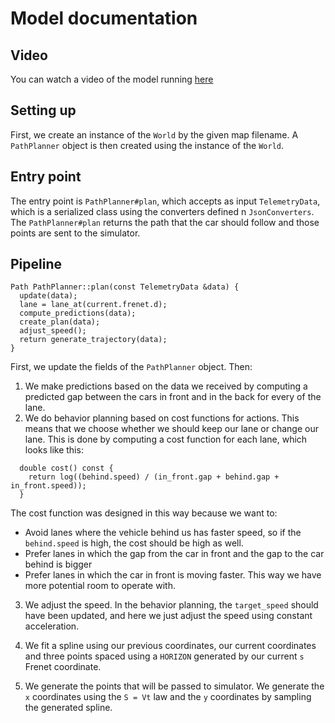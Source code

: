 # Model documentation

## Video

You can watch a video of the model running [here](https://youtu.be/73z50ojDDkE)

## Setting up

First, we create an instance of the `World` by the given map filename. A `PathPlanner` object
is then created using the instance of the `World`.

## Entry point
The entry point is `PathPlanner#plan`, which accepts as input `TelemetryData`, which
is a serialized class using the converters defined n `JsonConverters`. The `PathPlanner#plan`
returns the path that the car should follow and those points are sent to the simulator.

## Pipeline

```
Path PathPlanner::plan(const TelemetryData &data) {
  update(data);
  lane = lane_at(current.frenet.d);
  compute_predictions(data);
  create_plan(data);
  adjust_speed();
  return generate_trajectory(data);
}
```

First, we update the fields of the `PathPlanner` object. Then:
 
1. We make predictions based on the data we received by computing a predicted gap between the cars in front and in the back
for every of the lane.
2. We do behavior planning based on cost functions for actions. This means that we choose whether
we should keep our lane or change our lane. This is done by computing a cost function for each lane,
which looks like this:

```
  double cost() const {
    return log((behind.speed) / (in_front.gap + behind.gap + in_front.speed));
  }
```

The cost function was designed in this way because we want to:
* Avoid lanes where the vehicle behind us has faster speed, so if the `behind.speed` is high, 
 the cost should be high as well.
* Prefer lanes in which the gap from the car in front and the gap to the car behind is bigger
* Prefer lanes in which the car in front is moving faster. This way we have more potential room
to operate with.

3. We adjust the speed. In the behavior planning, the `target_speed` should have been updated, and here
we just adjust the speed using constant acceleration.

4. We fit a spline using our previous coordinates, our current coordinates and three points spaced
using a `HORIZON` generated by our current `s` Frenet coordinate.

5. We generate the points that will be passed to simulator. We generate the `x` coordinates using the
`S = Vt` law and the `y` coordinates by sampling the generated spline.
